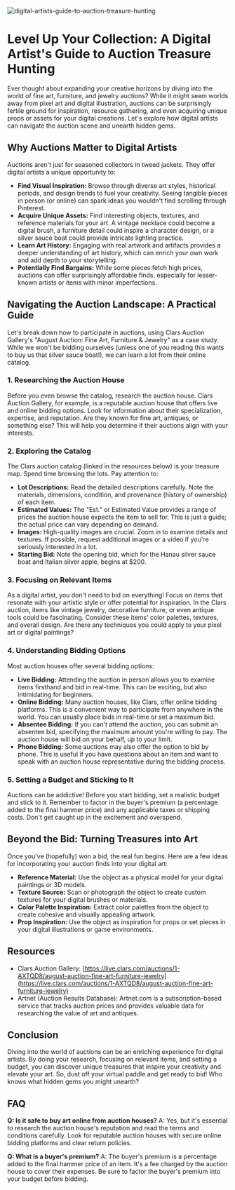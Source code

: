 ![digital-artists-guide-to-auction-treasure-hunting](https://images.pexels.com/photos/18570582/pexels-photo-18570582.jpeg?auto=compress&cs=tinysrgb&fit=crop&h=627&w=1200)

# Level Up Your Collection: A Digital Artist's Guide to Auction Treasure Hunting

Ever thought about expanding your creative horizons by diving into the world of fine art, furniture, and jewelry auctions? While it might seem worlds away from pixel art and digital illustration, auctions can be surprisingly fertile ground for inspiration, resource gathering, and even acquiring unique props or assets for your digital creations. Let's explore how digital artists can navigate the auction scene and unearth hidden gems. 

## Why Auctions Matter to Digital Artists

Auctions aren't just for seasoned collectors in tweed jackets. They offer digital artists a unique opportunity to:

*   **Find Visual Inspiration:** Browse through diverse art styles, historical periods, and design trends to fuel your creativity. Seeing tangible pieces in person (or online) can spark ideas you wouldn't find scrolling through Pinterest.
*   **Acquire Unique Assets:** Find interesting objects, textures, and reference materials for your art. A vintage necklace could become a digital brush, a furniture detail could inspire a character design, or a silver sauce boat could provide intricate lighting practice.
*   **Learn Art History:** Engaging with real artwork and artifacts provides a deeper understanding of art history, which can enrich your own work and add depth to your storytelling.
*   **Potentially Find Bargains:** While some pieces fetch high prices, auctions can offer surprisingly affordable finds, especially for lesser-known artists or items with minor imperfections.

## Navigating the Auction Landscape: A Practical Guide

Let's break down how to participate in auctions, using Clars Auction Gallery's "August Auction: Fine Art, Furniture & Jewelry" as a case study. While we won't be bidding ourselves (unless one of you reading this wants to buy us that silver sauce boat!), we can learn a lot from their online catalog.

### 1. Researching the Auction House

Before you even browse the catalog, research the auction house. Clars Auction Gallery, for example, is a reputable auction house that offers live and online bidding options. Look for information about their specialization, expertise, and reputation. Are they known for fine art, antiques, or something else? This will help you determine if their auctions align with your interests.

### 2. Exploring the Catalog

The Clars auction catalog (linked in the resources below) is your treasure map. Spend time browsing the lots. Pay attention to:

*   **Lot Descriptions:** Read the detailed descriptions carefully. Note the materials, dimensions, condition, and provenance (history of ownership) of each item.
*   **Estimated Values:** The "Est." or Estimated Value provides a range of prices the auction house expects the item to sell for. This is just a guide; the actual price can vary depending on demand.
*   **Images:** High-quality images are crucial. Zoom in to examine details and textures. If possible, request additional images or a video if you're seriously interested in a lot.
*   **Starting Bid:** Note the opening bid, which for the Hanau silver sauce boat and Italian silver apple, begins at $200.

### 3. Focusing on Relevant Items

As a digital artist, you don't need to bid on everything! Focus on items that resonate with your artistic style or offer potential for inspiration. In the Clars auction, items like vintage jewelry, decorative furniture, or even antique tools could be fascinating. Consider these items' color palettes, textures, and overall design. Are there any techniques you could apply to your pixel art or digital paintings?

### 4. Understanding Bidding Options

Most auction houses offer several bidding options:

*   **Live Bidding:** Attending the auction in person allows you to examine items firsthand and bid in real-time. This can be exciting, but also intimidating for beginners.
*   **Online Bidding:** Many auction houses, like Clars, offer online bidding platforms. This is a convenient way to participate from anywhere in the world. You can usually place bids in real-time or set a maximum bid.
*   **Absentee Bidding:** If you can't attend the auction, you can submit an absentee bid, specifying the maximum amount you're willing to pay. The auction house will bid on your behalf, up to your limit.
*   **Phone Bidding:** Some auctions may also offer the option to bid by phone. This is useful if you have questions about an item and want to speak with an auction house representative during the bidding process.

### 5. Setting a Budget and Sticking to It

Auctions can be addictive! Before you start bidding, set a realistic budget and stick to it. Remember to factor in the buyer's premium (a percentage added to the final hammer price) and any applicable taxes or shipping costs. Don't get caught up in the excitement and overspend. 

## Beyond the Bid: Turning Treasures into Art

Once you've (hopefully) won a bid, the real fun begins. Here are a few ideas for incorporating your auction finds into your digital art:

*   **Reference Material:** Use the object as a physical model for your digital paintings or 3D models.
*   **Texture Source:** Scan or photograph the object to create custom textures for your digital brushes or materials.
*   **Color Palette Inspiration:** Extract color palettes from the object to create cohesive and visually appealing artwork.
*   **Prop Inspiration:** Use the object as inspiration for props or set pieces in your digital illustrations or game environments.

## Resources

*   Clars Auction Gallery: [https://live.clars.com/auctions/1-AXTQD8/august-auction-fine-art-furniture-jewelry](https://live.clars.com/auctions/1-AXTQD8/august-auction-fine-art-furniture-jewelry)
*   Artnet (Auction Results Database): Artnet.com is a subscription-based service that tracks auction prices and provides valuable data for researching the value of art and antiques.

## Conclusion

Diving into the world of auctions can be an enriching experience for digital artists. By doing your research, focusing on relevant items, and setting a budget, you can discover unique treasures that inspire your creativity and elevate your art. So, dust off your virtual paddle and get ready to bid! Who knows what hidden gems you might unearth?

## FAQ

**Q: Is it safe to buy art online from auction houses?**
A: Yes, but it's essential to research the auction house's reputation and read the terms and conditions carefully. Look for reputable auction houses with secure online bidding platforms and clear return policies.

**Q: What is a buyer's premium?**
A: The buyer's premium is a percentage added to the final hammer price of an item. It's a fee charged by the auction house to cover their expenses. Be sure to factor the buyer's premium into your budget before bidding.

